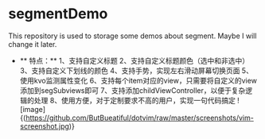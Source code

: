 # segmentDemo
This repository is used to storage some demos about segment. Maybe I will change it later.
+ ** 特点：**
1、支持自定义标题
2、支持自定义标题颜色（选中和非选中）
3、支持自定义下划线的颜色
4、支持手势，实现左右滑动屏幕切换页面
5、使用kvo监测属性变化
6、支持每个item对应的view，只需要将自定义的view添加到segSubviews即可
7、支持添加childViewController，以便于复杂逻辑的处理
8、使用方便，对于定制要求不高的用户，实现一句代码搞定
![image]{(https://github.com/ButBueatiful/dotvim/raw/master/screenshots/vim-screenshot.jpg)}
